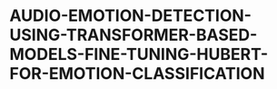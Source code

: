 # AUDIO-EMOTION-DETECTION-USING-TRANSFORMER-BASED-MODELS-FINE-TUNING-HUBERT-FOR-EMOTION-CLASSIFICATION